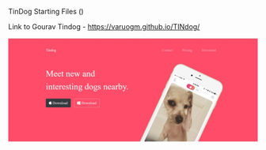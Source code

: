 TinDog Starting Files ()

Link to Gourav Tindog - https://varuogm.github.io/TINdog/

![pic](https://github.com/varuogm/TINdog/blob/main/tindogg.jpg)
